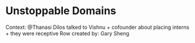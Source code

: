 # Unstoppable Domains

Context: @Thanasi Dilos talked to Vishnu + cofounder about placing interns + they were receptive
Row created by: Gary Sheng